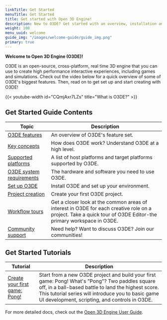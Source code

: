 ```yaml
---
linkTitle: Get Started
menuTitle: Get Started
title: Get started with Open 3D Engine!
description: New to O3DE? Get started with an overview, installation and setup information, and a quick tour of O3DE.
weight: 100
menu_uuid: welcome
guide_img: "/images/welcome-guide/guide_img.png"
primary: true
---
```


**Welcome to Open 3D Engine (O3DE)!**

O3DE is an open-source, cross-platform, real time 3D engine that you can use to create high performance interactive experiences, including games and simulations. Check out the video below for a quick overview of some of O3DE's biggest features. Then, read on to get set up and start creating with O3DE!

{{< youtube-width id="CQmjAxr7LZs" title="What is O3DE?" >}}

## Get Started Guide Contents

| Topic | Description |
|---|---|
| [O3DE features](features-intro/) | An overview of O3DE's feature set. |
| [Key concepts](key-concepts/)    | How does O3DE work? Understand O3DE at a high level. |
| [Supported platforms](supported-platforms) | A list of host platforms and target platforms supported by O3DE. |
| [O3DE system requirements](requirements/) | The hardware and software you need to use O3DE. |
| [Set up O3DE](setup/) | Install O3DE and set up your environment. |
| [Project creation](create/) | Create your first O3DE project. |
| [Workflow tours](tours/) | Get a closer look at the common areas of interest in O3DE for each creative role on a project. Take a quick tour of O3DE Editor-the primary workspace in O3DE. |
| [Community support](community-support/) | Need help? Want to discuss O3DE? Join our communities! |

## Get Started Tutorials

| Tutorial | Description |
|---|---|
| [Create your first game: Pong!](/docs/learning-guide/tutorials/first-project/) | Start from a new O3DE project and build your first game: Pong! What's "Pong"? Two paddles square off, in a ball-based battle to land the highest score. This tutorial series will introduce you to basic game UI development, scripting, and controls in O3DE. |

For more detailed docs, check out the [Open 3D Engine User Guide](/docs/user-guide/).
